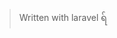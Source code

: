 


> Written with laravel
ရ်
<!--stackedit_data:
eyJoaXN0b3J5IjpbNDM0MTQ2OTA3LC01NTMzMjM1MjhdfQ==
-->